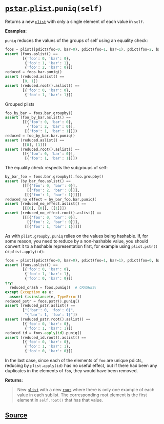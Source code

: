 # [`pstar`](./pstar.md).[`plist`](./pstar_plist.md).`puniq(self)`

Returns a new [`plist`](./pstar_plist.md) with only a single element of each value in `self`.

**Examples:**

`puniq` reduces the values of the groups of self using an equality check:
```python
foos = plist([pdict(foo=0, bar=0), pdict(foo=1, bar=1), pdict(foo=2, bar=0)])
assert (foos.aslist() ==
        [{'foo': 0, 'bar': 0},
         {'foo': 1, 'bar': 1},
         {'foo': 2, 'bar': 0}])
reduced = foos.bar.puniq()
assert (reduced.aslist() ==
        [0, 1])
assert (reduced.root().aslist() ==
        [{'foo': 0, 'bar': 0},
         {'foo': 1, 'bar': 1}])
```

Grouped plists
```python
foo_by_bar = foos.bar.groupby()
assert (foo_by_bar.aslist() ==
        [[{'foo': 0, 'bar': 0},
          {'foo': 2, 'bar': 0}],
         [{'foo': 1, 'bar': 1}]])
reduced = foo_by_bar.bar.puniq()
assert (reduced.aslist() ==
        [[0], [1]])
assert (reduced.root().aslist() ==
        [[{'foo': 0, 'bar': 0}],
         [{'foo': 1, 'bar': 1}]])
```

The equality check respects the subgroups of self:
```python
by_bar_foo = foos.bar.groupby().foo.groupby()
assert (by_bar_foo.aslist() ==
        [[[{'foo': 0, 'bar': 0}],
          [{'foo': 2, 'bar': 0}]],
         [[{'foo': 1, 'bar': 1}]]])
reduced_no_effect = by_bar_foo.bar.puniq()
assert (reduced_no_effect.aslist() ==
        [[[0], [0]], [[1]]])
assert (reduced_no_effect.root().aslist() ==
        [[[{'foo': 0, 'bar': 0}],
          [{'foo': 2, 'bar': 0}]],
         [[{'foo': 1, 'bar': 1}]]])
```

As with `plist.groupby`, `puniq` relies on the values being hashable.
If, for some reason, you need to reduce by a non-hashable value, you should
convert it to a hashable representation first, for example using
`plist.pstr()` or `plist.apply(id)`:
```python
foos = plist([pdict(foo=0, bar=0), pdict(foo=1, bar=1), pdict(foo=0, bar=0)])
assert (foos.aslist() ==
        [{'foo': 0, 'bar': 0},
         {'foo': 1, 'bar': 1},
         {'foo': 0, 'bar': 0}])
try:
  reduced_crash = foos.puniq()  # CRASHES!
except Exception as e:
  assert (isinstance(e, TypeError))
reduced_pstr = foos.pstr().puniq()
assert (reduced_pstr.aslist() ==
        ["{'bar': 0, 'foo': 0}",
         "{'bar': 1, 'foo': 1}"])
assert (reduced_pstr.root().aslist() ==
        [{'foo': 0, 'bar': 0},
         {'foo': 1, 'bar': 1}])
reduced_id = foos.apply(id).puniq()
assert (reduced_id.root().aslist() ==
        [{'foo': 0, 'bar': 0},
         {'foo': 1, 'bar': 1},
         {'foo': 0, 'bar': 0}])
```
In the last case, since each of the elements of `foo` are unique pdicts,
reducing by `plist.apply(id)` has no useful effect, but if there had been
any duplicates in the elements of `foo`, they would have been removed.

**Returns:**

>    New [`plist`](./pstar_plist.md) with a new [`root`](./pstar_plist_root.md) where there is only one example of each value
>    in each sublist. The corresponding root element is the first element in
>    `self.root()` that has that value.



## [Source](../pstar/pstar.py#L4721-L4830)